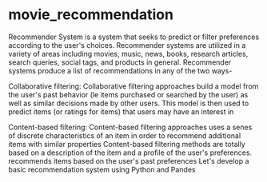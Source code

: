 # movie_recommendation
Recommender System is a system that seeks to predict or filter preferences according to the user's choices. Recommender systems are utilized in a variety of areas including movies, music, news, books, research articles, search queries, social tags, and products in general.
Recommender systems produce a list of recommendations in any of the two ways-

Collaborative filtering: Collaborative filtering approaches build a model from the user's past behavior (le items purchased or searched by the user) as well as similar decisions made by other users. This model is then used to predict items (or ratings for items) that users may have an interest in

Content-based filtering: Content-based filtering approaches uses a senes of discrete characteristics of an item in order to recommend additional items with similar properties Content-based filtering methods are totally based on a description of the item and a profile of the user's preferences. recommends items based on the user's past preferences Let's develop a basic recommendation system using Python and Pandes

